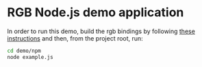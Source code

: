# RGB Node.js demo application

In order to run this demo, build the rgb bindings by following
[these instructions](/ffi/npm) and then, from the project root, run:

```bash
cd demo/npm
node example.js
```

